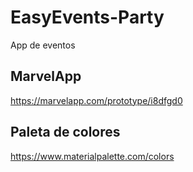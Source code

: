# EasyEvents-Party  
App de eventos  


## MarvelApp  
https://marvelapp.com/prototype/i8dfgd0  

## Paleta de colores  
https://www.materialpalette.com/colors  
